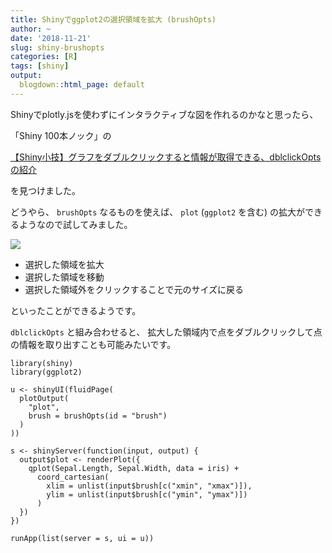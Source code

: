 ```yaml
---
title: Shinyでggplot2の選択領域を拡大 (brushOpts)
author: ~
date: '2018-11-21'
slug: shiny-brushopts
categories: [R]
tags: [shiny]
output:
  blogdown::html_page: default
---
```


Shinyでplotly.jsを使わずにインタラクティブな図を作れるのかなと思ったら、

「Shiny 100本ノック」の

[【Shiny小技】グラフをダブルクリックすると情報が取得できる、dblclickOptsの紹介](http://www.randpy.tokyo/entry/shiny_26)

を見つけました。

どうやら、 `brushOpts` なるものを使えば、 `plot` (`ggplot2` を含む)
の拡大ができるようなので試してみました。

![](/images/shiny-brushOpts.gif)

- 選択した領域を拡大
- 選択した領域を移動
- 選択した領域外をクリックすることで元のサイズに戻る

といったことができるようです。

`dblclickOpts` と組み合わせると、
拡大した領域内で点をダブルクリックして点の情報を取り出すことも可能みたいです。 

```{r ui}
library(shiny)
library(ggplot2)

u <- shinyUI(fluidPage(
  plotOutput(
    "plot",
    brush = brushOpts(id = "brush")
  )
))

s <- shinyServer(function(input, output) {
  output$plot <- renderPlot({
    qplot(Sepal.Length, Sepal.Width, data = iris) +
      coord_cartesian(
        xlim = unlist(input$brush[c("xmin", "xmax")]),
        ylim = unlist(input$brush[c("ymin", "ymax")])
      )
  })
})

runApp(list(server = s, ui = u))
```
